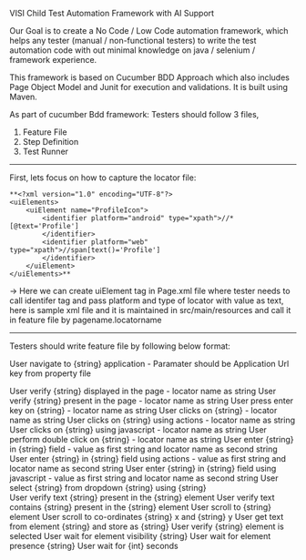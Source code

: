 VISI Child Test Automation Framework with AI Support

Our Goal is to create a No Code / Low Code automation framework, which helps any tester (manual / non-functional testers) to write the test automation code with out minimal knowledge on java / selenium / framework experience.

This framework is based on Cucumber BDD Approach which also includes Page Object Model and Junit for execution and validations. It is built using Maven.

As part of cucumber Bdd framework:
Testers should follow 3 files,
  1. Feature File
  2. Step Definition
  3. Test Runner

-------------------------------------------------------------

First, lets focus on how to capture the locator file:
```
**<?xml version="1.0" encoding="UTF-8"?>
<uiElements>
	<uiElement name="ProfileIcon">
		<identifier platform="android" type="xpath">//*[@text='Profile']
		</identifier>
		<identifier platform="web" type="xpath">//span[text()='Profile']
		</identifier>
	</uiElement>
</uiElements>**
```

-> Here we can create uiElement tag in Page.xml file where tester needs to call identifer tag and pass platform and type of locator with value as text, here is sample xml file and it is maintained in src/main/resources and call it in feature file by pagename.locatorname

-------------------------------------------------------------

Testers should write feature file by following below format:

User navigate to {string} application                                       - Paramater should be Application Url key from property file

User verify {string} displayed in the page                                  - locator name as string
User verify {string} present in the page                                    - locator name as string
User press enter key on {string}                                            - locator name as string
User clicks on {string}                                                     - locator name as string 
User clicks on {string} using actions                                       - locator name as string
User clicks on {string} using javascript                                    - locator name as string
User perform double click on {string}                                       - locator name as string 
User enter {string} in {string} field                                       - value as first string and locator name as second string
User enter {string} in {string} field using actions                         - value as first string and locator name as second string
User enter {string} in {string} field using javascript                      - value as first string and locator name as second string
User select {string} from dropdown {string} using {string}                 
User verify text {string} present in the {string} element
User verify text contains {string} present in the {string} element
User scroll to {string} element
User scroll to co-ordinates {string} x and {string} y
User get text from element {string} and store as {string}
User verify {string} element is selected
User wait for element visibility {string}
User wait for element presence {string}
User wait for {int} seconds
